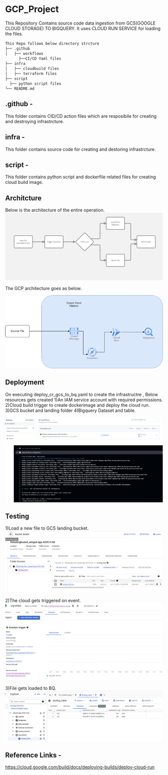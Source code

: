 # GCP_Project

This Repository Contains source code data ingestion from GCS(GOOGLE CLOUD STORAGE) TO BIGQUERY.
It uses CLOUD RUN SERVICE for loading the files.

```
This Repo follows below directory strcture 
├── .github
│   ├── workflows
      ├──CI/CD Yaml files
├── infra
│   ├── cloudbuild files
│   ├── terraform files
├── script
  ├── python script files
└── README.md
```

## .github - 
This folder contains CID/CD action files which are resposibile for creating and destroying infrastrcture.

## infra - 
This folder contains source code for creating and destoring infrastrcture.

## script - 
This folder contains python script and dockerfile related files for creating cloud build image.

## Architcture
Below is the architecture of the entire operation.
![FLowchart](/Flowchart.jpg)

The GCP architecture goes as below.


![Architecture](/GCP_Arch.png)

## Deployment 
On executing deploy_cr_gcs_to_bq.yaml to create the infrastructre , Below resources gets created
1)An IAM service account with required permissions.
2)Cloud build trigger to create dockerimage and deploy the cloud run.
3)GCS bucket and landing folder
4)Bigquery Dataset and table.

![Infra](/Deploy_infra.PNG)

![deploy](/terraform.PNG)

## Testing 

1)Load a new file to GCS landing bucket.
![GCS](/GCS.PNG)

2)The cloud gets triggered on event.
![event](/trigger.PNG)

3)File gets loaded to BQ.
![Bq](/BQ.PNG)


## Reference Links -

https://cloud.google.com/build/docs/deploying-builds/deploy-cloud-run






